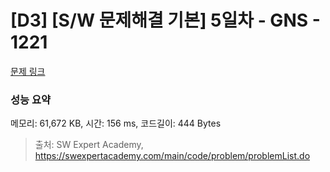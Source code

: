 # [D3] [S/W 문제해결 기본] 5일차 - GNS - 1221 

[문제 링크](https://swexpertacademy.com/main/code/problem/problemDetail.do?contestProbId=AV14jJh6ACYCFAYD) 

### 성능 요약

메모리: 61,672 KB, 시간: 156 ms, 코드길이: 444 Bytes



> 출처: SW Expert Academy, https://swexpertacademy.com/main/code/problem/problemList.do